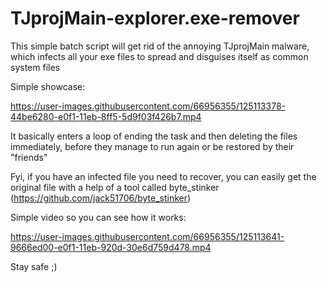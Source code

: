 # TJprojMain-explorer.exe-remover

This simple batch script will get rid of the annoying TJprojMain malware, which infects all your exe files to spread and disguises itself as common system files


Simple showcase: 

https://user-images.githubusercontent.com/66956355/125113378-44be6280-e0f1-11eb-8ff5-5d9f03f426b7.mp4

It basically enters a loop of ending the task and then deleting the files immediately, before they manage to run again or be restored by their "friends"


Fyi, if you have an infected file you need to recover, you can easily get the original file with a help of a tool called byte_stinker (https://github.com/jack51706/byte_stinker)

Simple video so you can see how it works:

https://user-images.githubusercontent.com/66956355/125113641-9666ed00-e0f1-11eb-920d-30e6d759d478.mp4


Stay safe ;)
